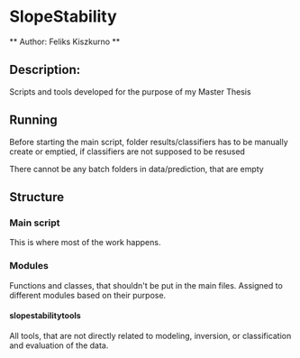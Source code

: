 # SlopeStability

** Author: Feliks Kiszkurno **

## Description:
Scripts and tools developed for the purpose of my Master Thesis

## Running
Before starting the main script, folder results/classifiers has to be manually create or emptied, if classifiers are not supposed to be resused

There cannot be any batch folders in data/prediction, that are empty

## Structure
### Main script
This is where most of the work happens.
### Modules
Functions and classes, that shouldn't be put in the main files. Assigned to different modules based on their purpose.
#### slopestabilitytools
All tools, that are not directly related to modeling, inversion, or classification and evaluation of the data.